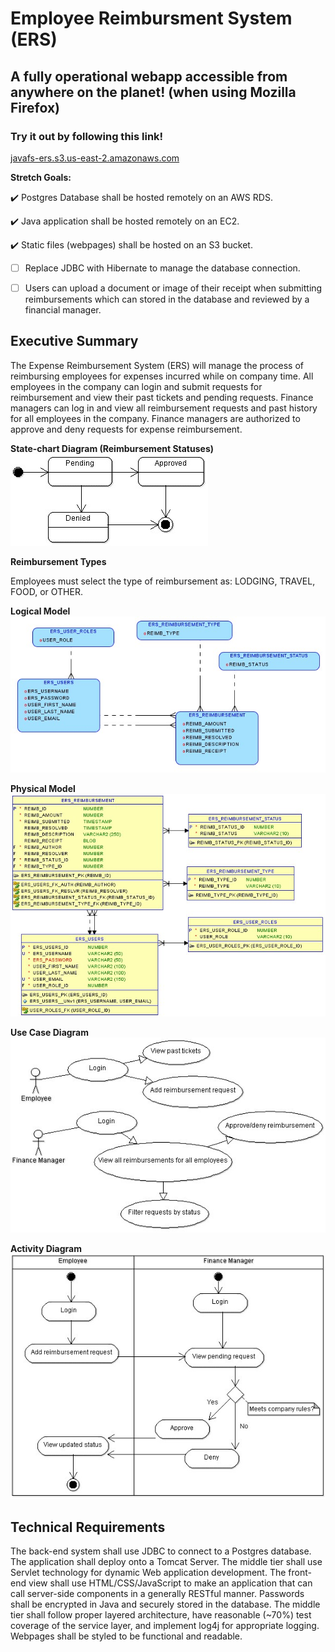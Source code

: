 # Employee Reimbursment System (ERS)

## A fully operational webapp accessible from anywhere on the planet! (when using Mozilla Firefox)

### Try it out by following this link!

[javafs-ers.s3.us-east-2.amazonaws.com](http://javafs-ers.s3.us-east-2.amazonaws.com/login.html)


**Stretch Goals:**

:heavy_check_mark: Postgres Database shall be hosted remotely on an AWS RDS. 

:heavy_check_mark: Java application shall be hosted remotely on an EC2.

:heavy_check_mark: Static files (webpages) shall be hosted on an S3 bucket.

- [ ] Replace JDBC with Hibernate to manage the database connection.

- [ ] Users can upload a document or image of their receipt when submitting reimbursements which can stored in the database and reviewed by a financial manager.

## Executive Summary
The Expense Reimbursement System (ERS) will manage the process of reimbursing employees for expenses incurred while on company time. All employees in the company can login and submit requests for reimbursement and view their past tickets and pending requests. Finance managers can log in and view all reimbursement requests and past history for all employees in the company. Finance managers are authorized to approve and deny requests for expense reimbursement.

**State-chart Diagram (Reimbursement Statuses)** 
![](./imgs/state-chart.jpg)

**Reimbursement Types**

Employees must select the type of reimbursement as: LODGING, TRAVEL, FOOD, or OTHER.

**Logical Model**
![](./imgs/logical.jpg)

**Physical Model**
![](./imgs/physical.jpg)

**Use Case Diagram**
![](./imgs/use-case.jpg)

**Activity Diagram**
![](./imgs/activity.jpg)

## Technical Requirements

The back-end system shall use JDBC to connect to a Postgres database. The application shall deploy onto a Tomcat Server. The middle tier shall use Servlet technology for dynamic Web application development. The front-end view shall use HTML/CSS/JavaScript to make an application that can call server-side components in a generally RESTful manner. Passwords shall be encrypted in Java and securely stored in the database. The middle tier shall follow proper layered architecture, have reasonable (~70%) test coverage of the service layer, and implement log4j for appropriate logging. Webpages shall be styled to be functional and readable. 
